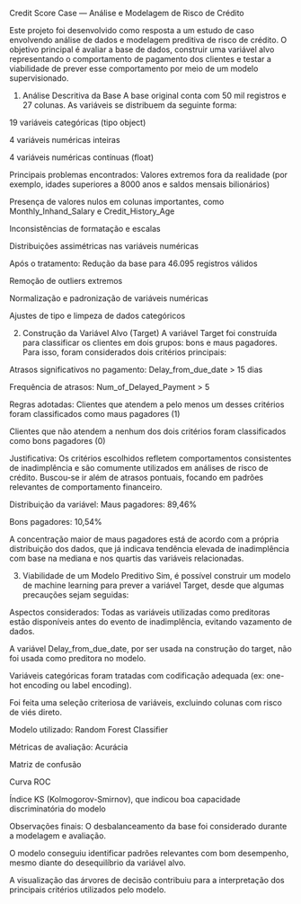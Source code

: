 Credit Score Case — Análise e Modelagem de Risco de Crédito

Este projeto foi desenvolvido como resposta a um estudo de caso envolvendo análise de dados e modelagem preditiva de risco de crédito. O objetivo principal é avaliar a base de dados, construir uma variável alvo representando o comportamento de pagamento dos clientes e testar a viabilidade de prever esse comportamento por meio de um modelo supervisionado.

1. Análise Descritiva da Base
A base original conta com 50 mil registros e 27 colunas. As variáveis se distribuem da seguinte forma:

19 variáveis categóricas (tipo object)

4 variáveis numéricas inteiras

4 variáveis numéricas contínuas (float)

Principais problemas encontrados:
Valores extremos fora da realidade (por exemplo, idades superiores a 8000 anos e saldos mensais bilionários)

Presença de valores nulos em colunas importantes, como Monthly_Inhand_Salary e Credit_History_Age

Inconsistências de formatação e escalas

Distribuições assimétricas nas variáveis numéricas

Após o tratamento:
Redução da base para 46.095 registros válidos

Remoção de outliers extremos

Normalização e padronização de variáveis numéricas

Ajustes de tipo e limpeza de dados categóricos

2. Construção da Variável Alvo (Target)
A variável Target foi construída para classificar os clientes em dois grupos: bons e maus pagadores. Para isso, foram considerados dois critérios principais:

Atrasos significativos no pagamento: Delay_from_due_date > 15 dias

Frequência de atrasos: Num_of_Delayed_Payment > 5

Regras adotadas:
Clientes que atendem a pelo menos um desses critérios foram classificados como maus pagadores (1)

Clientes que não atendem a nenhum dos dois critérios foram classificados como bons pagadores (0)

Justificativa:
Os critérios escolhidos refletem comportamentos consistentes de inadimplência e são comumente utilizados em análises de risco de crédito. Buscou-se ir além de atrasos pontuais, focando em padrões relevantes de comportamento financeiro.

Distribuição da variável:
Maus pagadores: 89,46%

Bons pagadores: 10,54%

A concentração maior de maus pagadores está de acordo com a própria distribuição dos dados, que já indicava tendência elevada de inadimplência com base na mediana e nos quartis das variáveis relacionadas.

3. Viabilidade de um Modelo Preditivo
Sim, é possível construir um modelo de machine learning para prever a variável Target, desde que algumas precauções sejam seguidas:

Aspectos considerados:
Todas as variáveis utilizadas como preditoras estão disponíveis antes do evento de inadimplência, evitando vazamento de dados.

A variável Delay_from_due_date, por ser usada na construção do target, não foi usada como preditora no modelo.

Variáveis categóricas foram tratadas com codificação adequada (ex: one-hot encoding ou label encoding).

Foi feita uma seleção criteriosa de variáveis, excluindo colunas com risco de viés direto.

Modelo utilizado:
Random Forest Classifier

Métricas de avaliação:
Acurácia

Matriz de confusão

Curva ROC

Índice KS (Kolmogorov-Smirnov), que indicou boa capacidade discriminatória do modelo

Observações finais:
O desbalanceamento da base foi considerado durante a modelagem e avaliação.

O modelo conseguiu identificar padrões relevantes com bom desempenho, mesmo diante do desequilíbrio da variável alvo.

A visualização das árvores de decisão contribuiu para a interpretação dos principais critérios utilizados pelo modelo.
